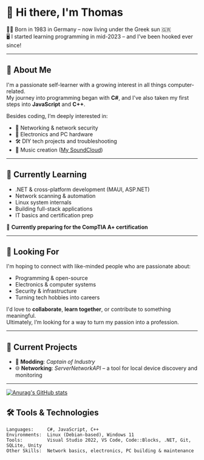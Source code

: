 # 👋 Hi there, I'm Thomas

🧔‍♂️ Born in 1983 in Germany – now living under the Greek sun 🇬🇷  
🖥️ I started learning programming in mid-2023 – and I’ve been hooked ever since!

---

## 🧠 About Me

I'm a passionate self-learner with a growing interest in all things computer-related.  
My journey into programming began with **C#**, and I've also taken my first steps into **JavaScript** and **C++**.

Besides coding, I’m deeply interested in:

- 🧩 Networking & network security  
- 🔌 Electronics and PC hardware  
- 🛠️ DIY tech projects and troubleshooting  
- 🎵 Music creation ([My SoundCloud](https://soundcloud.com/thomasjust))

---

## 🌱 Currently Learning

- .NET & cross-platform development (MAUI, ASP.NET)  
- Network scanning & automation  
- Linux system internals  
- Building full-stack applications 
- IT basics and certification prep

🎯 **Currently preparing for the CompTIA A+ certification**

---

## 🤝 Looking For

I'm hoping to connect with like-minded people who are passionate about:

- Programming & open-source  
- Electronics & computer systems  
- Security & infrastructure  
- Turning tech hobbies into careers

I'd love to **collaborate**, **learn together**, or contribute to something meaningful.  
Ultimately, I’m looking for a way to turn my passion into a profession.

---

## 🔧 Current Projects

- 🧩 **Modding**: *Captain of Industry*  
- 🌐 **Networking**: *ServerNetworkAPI* – a tool for local device discovery and monitoring

---

[![Anurag's GitHub stats](https://github-readme-stats.vercel.app/api?username=DrGreenT)](https://github.com/anuraghazra/github-readme-stats)

## 🛠️ Tools & Technologies

```plaintext
Languages:     C#, JavaScript, C++
Environments:  Linux (Debian-based), Windows 11
Tools:         Visual Studio 2022, VS Code, Code::Blocks, .NET, Git, SQLite, Unity
Other Skills:  Network basics, electronics, PC building & maintenance
